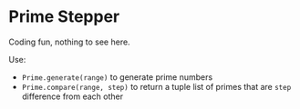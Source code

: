 # Prime Stepper
Coding fun, nothing to see here.

Use:

* `Prime.generate(range)` to generate prime numbers
* `Prime.compare(range, step)` to return a tuple list of primes that are `step` difference from each other

